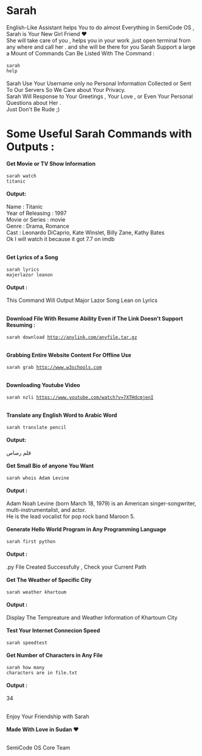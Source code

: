 # Sarah 
English-Like Assistant helps You to do almost Everything in SemiCode OS , Sarah is Your New Girl Friend &hearts;<br />She will take care of you ,
helps you in your work ,just open terminal from any where and call her . and she will be there for you 
Sarah Support a large a Mount of Commands Can Be Listed With The Command :<br /><br />
<code>sarah help</code><br /><br />
Sarah Use Your Username only no Personal Information Collected or Sent To Our Servers So We Care about Your Privacy.<br />
Sarah Will Response to Your Greetings , Your Love , or Even Your Personal Questions about Her .<br /> Just Don't Be Rude ;)
# Some Useful Sarah Commands with Outputs : <br />

<b>Get Movie or TV Show Information</b><br /><br />
<code>sarah watch titanic</code><br /><br />
<b>Output:</b><br /><br />
Name : Titanic <br />
Year of Releasing : 1997<br />
Movie or Series : movie<br />
Genre : Drama, Romance<br />
Cast : Leonardo DiCaprio, Kate Winslet, Billy Zane, Kathy Bates<br />
Ok I will watch it because it got 7.7 on imdb <br /><br />

<b>Get Lyrics of a Song </b><br /><br />
<code>sarah lyrics majerlazor leanon</code><br /><br />
<b>Output : </b><br /><br />
This Command Will Output Major Lazor Song Lean on Lyrics<br /><br />

<b>Download File With Resume Ability Even if The Link Doesn't Support Resuming :</b> <br /><br />
<code>sarah download http://anylink.com/anyfile.tar.gz</code><br /><br />

<b>Grabbing Entire Website Content For Offline Use </b><br /><br />
<code>sarah grab http://www.w3schools.com</code> <br /><br />

<b>Downloading Youtube Video </b><br /><br />
<code>sarah nzli https://www.youtube.com/watch?v=7XTHdcmjenI</code><br /><br />

<b>Translate any English Word to Arabic Word </b><br /><br />
<code>sarah translate pencil</code><br /><br />
<b>Output:</b> <br /><br />
قلم رصاص<br />
<br />
<b>Get Small Bio of anyone You Want</b> <br /><br />
<code>sarah whois Adam Levine</code><br /><br />
<b>Output : </b><br /><br />
Adam Noah Levine (born March 18, 1979) is an American singer-songwriter, multi-instrumentalist, and actor. <br />
He is the lead vocalist for pop rock band Maroon 5.<br /><br />
<b> Generate Hello World Program in Any Programming Language </b><br /><br />
<code>sarah first python</code><br /><br />
<b>Output : </b><br /><br />
.py File Created Successfully , Check your Current Path <br /><br />
<b>Get The Weather of Specific City </b><br /><br />
<code>sarah weather khartoum</code><br /><br />
<b>Output : </b><br /><br />
Display The Tempreature and Weather Information of Khartoum City <br /><br />
<b>Test Your Internet Connecion Speed </b><br /><br />
<code>sarah speedtest</code><br /><br />
<b>Get Number of Characters in Any File </b><br /><br />
<code>sarah how many characters are in file.txt</code><br /><br />
<b>Output : </b><br /><br />
34 <br /><br />

Enjoy Your Friendship with Sarah <br /><br />
<b>Made With Love in Sudan &hearts; </b><br /><br />

SemiCode OS Core Team<br />












